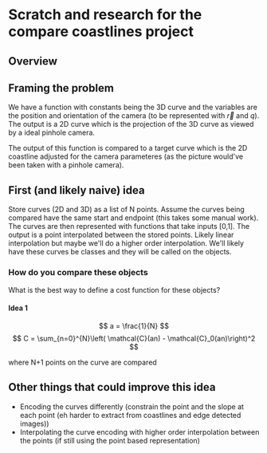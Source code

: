 # Scratch and research for the compare coastlines project



## Overview


## Framing the problem
We have a function with constants being the 3D curve and the variables are the position and orientation of the camera (to be represented with $\vec{r}$ and $q$). The output is a 2D curve which is the projection of the 3D curve as viewed by a ideal pinhole camera. 

The output of this function is compared to a target curve which is the 2D coastline adjusted for the camera parameteres (as the picture would've been taken with a pinhole camera). 

## First (and likely naive) idea

Store curves (2D and 3D) as a list of N points. Assume the curves being compared have the same start and endpoint (this takes some manual work). The curves are then represented with functions that take inputs [0,1]. The output is a point interpolated between the stored points. Likely linear interpolation but maybe we'll do a higher order interpolation. We'll likely have these curves be classes and they will be called on the objects. 

### How do you compare these objects

What is the best way to define a cost function for these objects? 

#### Idea 1

$$
a = \frac{1}{N}
$$
$$
C = \sum_{n=0}^{N}\left( \mathcal{C}(an) - \mathcal{C}_0(an)\right)^2
$$

where N+1 points on the curve are compared


## Other things that could improve this idea
- Encoding the curves differently (constrain the point and the slope at each point (eh harder to extract from coastlines and edge detected images))
- Interpolating the curve encoding with higher order interpolation between the points (if still using the point based representation)
